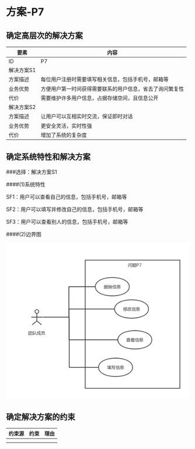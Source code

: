 # 方案-P7

## 确定高层次的解决方案

| 要素 | 内容 |
| --- | --- |
| ID | P7 |
| 解决方案S1 |
| 方案描述 | 每位用户注册时需要填写相关信息，包括手机号，邮箱等 |
| 业务优势 | 方便用户第一时间获得需要联系的用户信息，省去了询问繁复性 |
| 代价 | 需要维护许多用户信息，占据存储空间，且信息公开 |
| 解决方案S2 |
| 方案描述 | 让用户可以互相实时交流，保证即时对话 |
| 业务优势 | 更安全灵活，实时性强 |
| 代价 | 增加了系统的复杂度 |

## 确定系统特性和解决方案

###选择：解决方案S1

####(1)系统特性

SF1：用户可以查看自己的信息，包括手机号，邮箱等

SF2：用户可以填写并修改自己的信息，包括手机号，邮箱等

SF3：用户可以查看别人的信息，包括手机号，邮箱等

####(2)边界图

![](/img/usercase/usecase-P7.png)

## 确定解决方案的约束

| 约束源 | 约束 |理由|
| --- | --- |---|
| |||
| |||





